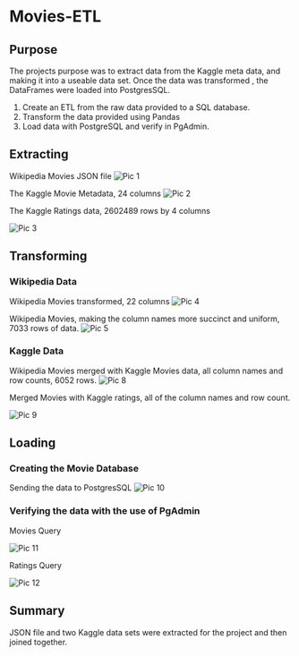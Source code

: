 # Movies-ETL


## Purpose
The projects purpose was to extract data from the Kaggle meta data, and making it into a useable data set. Once the data was transformed , the DataFrames were loaded into PostgresSQL.  

1. Create an ETL from the raw data provided to a SQL database.
2. Transform the data provided using Pandas
3. Load data with PostgreSQL and verify in PgAdmin.


## Extracting
Wikipedia Movies JSON file
![Pic 1](https://github.com/YannMusz/Movies-ETL/blob/main/Resources/d1_1wiki_movies.PNG)

The Kaggle Movie Metadata, 24 columns
![Pic 2](https://github.com/YannMusz/Movies-ETL/blob/main/Resources/d1_2kaggle_metadata.PNG)

The Kaggle Ratings data, 2602489 rows by 4 columns

![Pic 3](https://github.com/YannMusz/Movies-ETL/blob/main/Resources/d1_3ratings.PNG)

## Transforming 
### Wikipedia Data
Wikipedia Movies transformed, 22 columns
![Pic 4](https://github.com/YannMusz/Movies-ETL/blob/main/Resources/d2_1wiki_movies.PNG)

Wikipedia Movies, making the column names more succinct and uniform, 7033 rows of data.
![Pic 5](https://github.com/YannMusz/Movies-ETL/blob/main/Resources/d2_2wiki_movie_counts.PNG)

### Kaggle Data
Wikipedia Movies merged with Kaggle Movies data, all column names and row counts, 6052 rows.
![Pic 8](https://github.com/YannMusz/Movies-ETL/blob/main/Resources/d3_6movies.PNG)

Merged Movies with Kaggle ratings, all of the column names and row count.

![Pic 9](https://github.com/YannMusz/Movies-ETL/blob/main/Resources/d3_5movies_ratings.PNG)

## Loading
### Creating the Movie Database
Sending the data to PostgresSQL
![Pic 10](https://github.com/YannMusz/Movies-ETL/blob/main/Resources/d4_final_send.PNG)

### Verifying the data with the use of PgAdmin
Movies Query

![Pic 11](https://github.com/YannMusz/Movies-ETL/blob/main/Resources/movies_query.PNG)

Ratings Query

![Pic 12](https://github.com/YannMusz/Movies-ETL/blob/main/Resources/ratings_query.PNG)

## Summary

 JSON file and two Kaggle data sets were extracted for the project and then joined together.  
